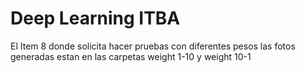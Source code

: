 # Deep Learning ITBA
El Item 8 donde solicita hacer pruebas con diferentes pesos las fotos generadas estan en las carpetas weight 1-10 y weight 10-1
